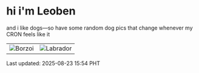 # hi i'm Leoben

and i like dogs—so have some random dog pics that change whenever my CRON feels like it

|  |  |
|--------|----------|
| ![Borzoi](https://random-dog-vercel.vercel.app/api/random-borzoi?v=1755935660) | ![Labrador](https://random-dog-vercel.vercel.app/api/random-labrador?v=1755935660) |

Last updated: 2025-08-23 15:54 PHT
